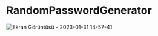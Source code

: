 # RandomPasswordGenerator
 
![Ekran Görüntüsü - 2023-01-31 14-57-41](https://user-images.githubusercontent.com/111579457/215753887-1851b5b1-0ad2-46a0-b3e9-faff105bd9ce.png)
